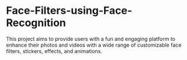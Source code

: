 # Face-Filters-using-Face-Recognition
This project aims to provide users with a fun and engaging platform to enhance their photos and videos with a wide range of customizable face filters, stickers, effects, and animations.
